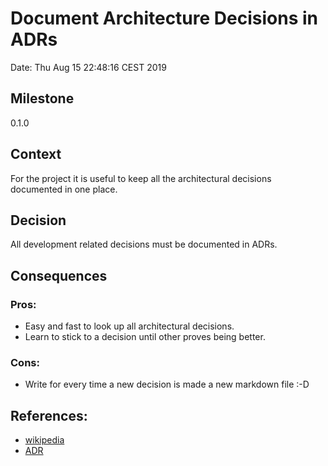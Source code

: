# Document Architecture Decisions in ADRs

Date: Thu Aug 15 22:48:16 CEST 2019

## Milestone

0.1.0

## Context

For the project it is useful to keep all the architectural decisions documented in one place.

## Decision

All development related decisions must be documented in ADRs.

## Consequences

### Pros:

- Easy and fast to look up all architectural decisions.
- Learn to stick to a decision until other proves being better.

### Cons:

- Write for every time a new decision is made a new markdown file :-D

## References:

- [wikipedia](https://en.wikipedia.org/wiki/Architectural_decision<Paste>)
- [ADR](https://github.com/joelparkerhenderson/architecture_decision_record)
